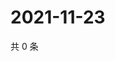 # 2021-11-23

共 0 条

<!-- BEGIN WEIBO -->
<!-- 最后更新时间 Tue Nov 23 2021 09:45:16 GMT+0800 (China Standard Time) -->

<!-- END WEIBO -->
